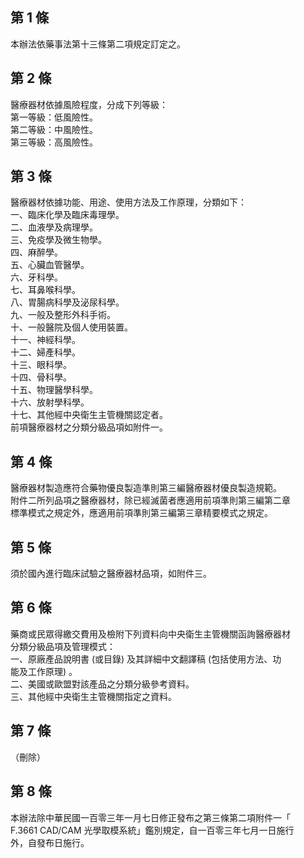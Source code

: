 第 1 條
-------
本辦法依藥事法第十三條第二項規定訂定之。

第 2 條
-------
醫療器材依據風險程度，分成下列等級：  
第一等級：低風險性。  
第二等級：中風險性。  
第三等級：高風險性。

第 3 條
-------
醫療器材依據功能、用途、使用方法及工作原理，分類如下：  
一、臨床化學及臨床毒理學。  
二、血液學及病理學。  
三、免疫學及微生物學。  
四、麻醉學。  
五、心臟血管醫學。  
六、牙科學。  
七、耳鼻喉科學。  
八、胃腸病科學及泌尿科學。  
九、一般及整形外科手術。  
十、一般醫院及個人使用裝置。  
十一、神經科學。  
十二、婦產科學。  
十三、眼科學。  
十四、骨科學。  
十五、物理醫學科學。  
十六、放射學科學。  
十七、其他經中央衛生主管機關認定者。  
前項醫療器材之分類分級品項如附件一。

第 4 條
-------
醫療器材製造應符合藥物優良製造準則第三編醫療器材優良製造規範。  
附件二所列品項之醫療器材，除已經滅菌者應適用前項準則第三編第二章  
標準模式之規定外，應適用前項準則第三編第三章精要模式之規定。

第 5 條
-------
須於國內進行臨床試驗之醫療器材品項，如附件三。

第 6 條
-------
藥商或民眾得繳交費用及檢附下列資料向中央衛生主管機關函詢醫療器材  
分類分級品項及管理模式：  
一、原廠產品說明書 (或目錄) 及其詳細中文翻譯稿 (包括使用方法、功  
    能及工作原理) 。  
二、美國或歐盟對該產品之分類分級參考資料。  
三、其他經中央衛生主管機關指定之資料。

第 7 條
-------
（刪除）

第 8 條
-------
本辦法除中華民國一百零三年一月七日修正發布之第三條第二項附件一「  
F.3661 CAD/CAM  光學取模系統」鑑別規定，自一百零三年七月一日施行  
外，自發布日施行。

